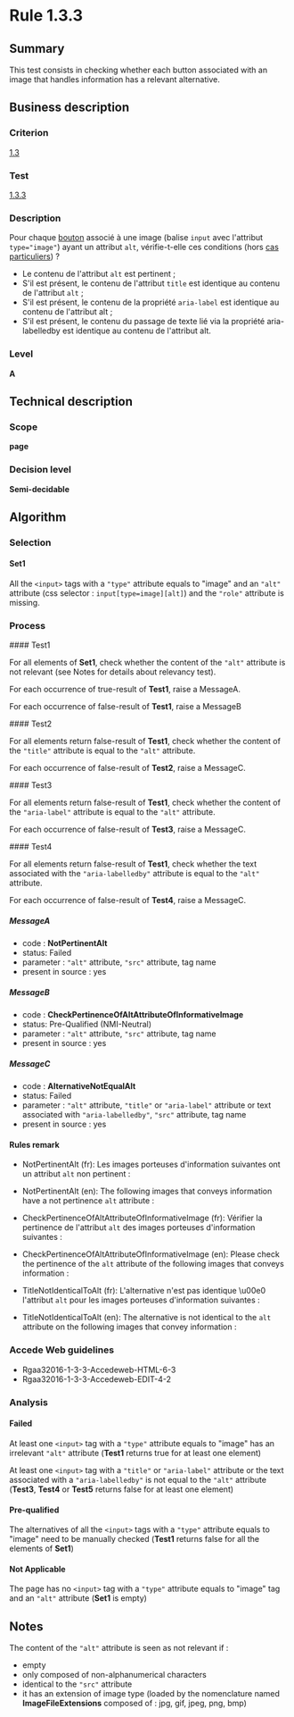 # Rule 1.3.3

## Summary

This test consists in checking whether each button associated with an image that handles information has a relevant alternative.

## Business description

### Criterion

[1.3](http://references.modernisation.gouv.fr/rgaa/criteres.html#crit-1-3)

### Test

[1.3.3](http://references.modernisation.gouv.fr/rgaa/criteres.html#test-1-3-3)

### Description

Pour chaque <a href="http://references.modernisation.gouv.fr/rgaa/glossaire.html#bouton-formulaire">bouton</a> associ&eacute; &agrave; une image (balise `input` avec l'attribut `type="image"`) ayant un attribut `alt`, v&eacute;rifie-t-elle ces conditions (hors <a href="http://references.modernisation.gouv.fr/rgaa/cas-particuliers.html#cp-1-3" title="Cas particuliers pour le crit&egrave;re 1.3">cas particuliers</a>) ?

 * Le contenu de l'attribut `alt` est pertinent ;
 * S'il est pr&eacute;sent, le contenu de l'attribut `title` est identique au contenu de l'attribut `alt` ;
 * S'il est pr&eacute;sent, le contenu de la propri&eacute;t&eacute; `aria-label` est identique au contenu de l'attribut alt ;
 * S'il est pr&eacute;sent, le contenu du passage de texte lié via la propriété aria-labelledby est identique au contenu de l'attribut alt.

### Level

**A**

## Technical description

### Scope

**page**

### Decision level

**Semi-decidable**

## Algorithm

### Selection

#### Set1

All the `<input>` tags with a `"type"` attribute equals to "image" and an `"alt"` attribute (css selector : `input[type=image][alt]`) and the `"role"` attribute is missing.

### Process

#### Test1

For all elements of **Set1**, check whether the content of the `"alt"` attribute is not relevant (see Notes for details about relevancy test). 

For each occurrence of true-result of **Test1**, raise a MessageA.

For each occurrence of false-result of **Test1**, raise a MessageB

#### Test2

For all elements return false-result of **Test1**, check whether the content of the `"title"` attribute is equal to the `"alt"` attribute.

For each occurrence of false-result of **Test2**, raise a MessageC.

#### Test3

For all elements return false-result of **Test1**, check whether the content of the `"aria-label"` attribute is equal to the `"alt"` attribute.

For each occurrence of false-result of **Test3**, raise a MessageC.

#### Test4

For all elements return false-result of **Test1**, check whether the text associated with the `"aria-labelledby"` attribute is equal to the `"alt"` attribute.

For each occurrence of false-result of **Test4**, raise a MessageC.

##### MessageA 

-    code : **NotPertinentAlt** 
-    status: Failed
-    parameter : `"alt"` attribute, `"src"` attribute, tag name
-    present in source : yes

##### MessageB 

-    code : **CheckPertinenceOfAltAttributeOfInformativeImage** 
-    status: Pre-Qualified (NMI-Neutral)
-    parameter : `"alt"` attribute, `"src"` attribute, tag name
-    present in source : yes

##### MessageC 

-    code : **AlternativeNotEqualAlt** 
-    status: Failed
-    parameter : `"alt"` attribute, `"title"` or `"aria-label"` attribute or text associated with `"aria-labelledby"`, `"src"` attribute, tag name
-    present in source : yes

#### Rules remark

 * NotPertinentAlt (fr): Les images porteuses d&#39;information suivantes ont un attribut <code>alt</code> non pertinent :
 * NotPertinentAlt (en): The following images that conveys information have a not pertinence <code>alt</code> attribute :

 * CheckPertinenceOfAltAttributeOfInformativeImage (fr): V&eacute;rifier la pertinence de l&#39;attribut <code>alt</code> des images porteuses d&#39;information suivantes :
 * CheckPertinenceOfAltAttributeOfInformativeImage (en): Please check the pertinence of the <code>alt</code> attribute of the following images that conveys information :

 * TitleNotIdenticalToAlt (fr): L&#39;alternative n&#39;est pas identique \u00e0 l&#39;attribut <code>alt</code> pour les images porteuses d&#39;information suivantes :
 * TitleNotIdenticalToAlt (en): The alternative is not identical to the <code>alt</code> attribute on the following images that convey information :

### Accede Web guidelines

 * Rgaa32016-1-3-3-Accedeweb-HTML-6-3
 * Rgaa32016-1-3-3-Accedeweb-EDIT-4-2

### Analysis

#### Failed

At least one `<input>` tag with a `"type"` attribute equals to "image" has an irrelevant `"alt"` attribute (**Test1** returns true for at least one element)

At least one `<input>` tag with a `"title"` or `"aria-label"` attribute or the text associated with a `"aria-labelledby"` is not equal to the `"alt"` attribute (**Test3**, **Test4** or **Test5** returns false for at least one element)

#### Pre-qualified

The alternatives of all the `<input>` tags with a `"type"` attribute equals to "image" need to be manually checked (**Test1** returns false for all the elements of **Set1**) 

#### Not Applicable

The page has no `<input>` tag with a `"type"` attribute equals to "image" tag and an `"alt"` attribute (**Set1** is empty)

## Notes

The content of the `"alt"` attribute is seen as not relevant if :

- empty
- only composed of non-alphanumerical characters
- identical to the `"src"` attribute
- it has an extension of image type (loaded by the nomenclature named **ImageFileExtensions** composed of : jpg, gif, jpeg, png, bmp)
